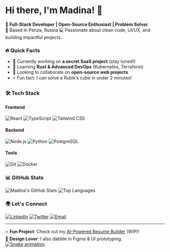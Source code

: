 # Hi there, I'm Madina! 👋

🚀 **Full-Stack Developer | Open-Source Enthusiast | Problem Solver**  
📍 Based in Penza, Russia 
💻 Passionate about clean code, UI/UX, and building impactful projects.  

### 🔥 **Quick Facts**
- 🔭 Currently working on **a secret SaaS project** (stay tuned!)
- 🌱 Learning **Rust & Advanced DevOps** (Kubernetes, Terraform)
- 👯 Looking to collaborate on **open-source web projects**
- ⚡ Fun fact: I can solve a Rubik’s cube in under 2 minutes!  

### 🛠 **Tech Stack**
#### **Frontend**
![React](https://img.shields.io/badge/-React-61DAFB?logo=react&logoColor=black)
![TypeScript](https://img.shields.io/badge/-TypeScript-3178C6?logo=typescript)
![Tailwind CSS](https://img.shields.io/badge/-Tailwind_CSS-06B6D4?logo=tailwind-css)

#### **Backend**
![Node.js](https://img.shields.io/badge/-Node.js-339933?logo=node.js)
![Python](https://img.shields.io/badge/-Python-3776AB?logo=python)
![PostgreSQL](https://img.shields.io/badge/-PostgreSQL-4169E1?logo=postgresql)

#### **Tools**
![Git](https://img.shields.io/badge/-Git-F05032?logo=git)
![Docker](https://img.shields.io/badge/-Docker-2496ED?logo=docker)

### 📊 **GitHub Stats**
![Madina's GitHub Stats](https://github-readme-stats.vercel.app/api?username=madinochk&show_icons=true&theme=radical&hide_border=true)
![Top Languages](https://github-readme-stats.vercel.app/api/top-langs/?username=madinochk&layout=compact&theme=radical)

### 🌍 **Let's Connect**
[![LinkedIn](https://img.shields.io/badge/-LinkedIn-0A66C2?logo=linkedin)](https://linkedin.com/in/your-profile)
[![Twitter](https://img.shields.io/badge/-Twitter-1DA1F2?logo=twitter)](https://twitter.com/your-handle)
[![Email](https://img.shields.io/badge/-Email-EA4335?logo=gmail)](mailto:your.email@gmail.com)

---

⭐ **Fun Project**: Check out my [AI-Powered Resume Builder](https://github.com/madinochk/resume-ai) (WIP)!  
🎨 **Design Lover**: I also dabble in Figma & UI prototyping.  
[![Snake animation](https://github.com/madinochk/madinochk/blob/output/github-contribution-grid-snake.svg)](https://github.com/madinochk)

